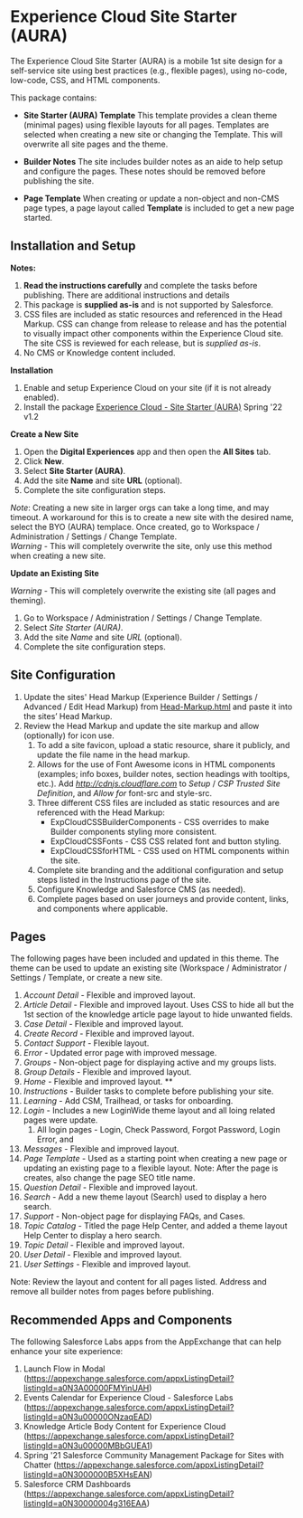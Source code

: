 # Experience Cloud Site Starter (AURA)
The Experience Cloud Site Starter (AURA) is a mobile 1st site design for a self-service site using best practices (e.g., flexible pages), using no-code, low-code,  CSS, and HTML components.

This package contains:
* **Site Starter (AURA) Template**
    This template provides a clean theme (minimal pages) using flexible layouts for all pages.
    Templates are selected when creating a new site or changing the Template. This will overwrite all site pages and the theme. 

* **Builder Notes**
    The site includes builder notes as an aide to help setup and configure the pages. These notes should be removed before publishing the site.
   
* **Page Template**
    When creating or update a non-object and non-CMS page types, a page layout called **Template** is included to get a new page started. 


## Installation and Setup

**Notes:**
1. **Read the instructions carefully** and complete the tasks before publishing. There are additional instructions and details 
2. This package is **supplied as-is** and is not supported by Salesforce.
3. CSS files are included as static resources and referenced in the Head Markup. CSS can change from release to release and has the potential to visually impact other components within the Experience Cloud site. The site CSS is reviewed for each release, but is *supplied as-is*.
4. No CMS or Knowledge content included.

**Installation**

1. Enable and setup Experience Cloud on your site (if it is not already enabled).
2. Install the package
   [Experience Cloud - Site Starter (AURA)](https://login.salesforce.com/packaging/installPackage.apexp?p0=04t5f000000irO6) Spring '22 v1.2

**Create a New Site**

1. Open the **Digital Experiences** app and then open the **All Sites** tab.
2. Click **New**.
3. Select **Site Starter (AURA)**.
4. Add the site **Name** and site **URL** (optional).
5. Complete the site configuration steps.

*Note*: Creating a new site in larger orgs can take a long time, and may timeout. A workaround for this is to create a new site with the desired name, select the BYO (AURA) templace. Once created, go to Workspace / Administration / Settings / Change Template.  
*Warning* - This will completely overwrite the site, only use this method when creating a new site.

**Update an Existing Site**

*Warning* - This will completely overwrite the existing site (all pages and theming).

1. Go to Workspace / Administration / Settings / Change Template.
2. Select *Site Starter (AURA)*.
3. Add the site *Name* and site *URL* (optional).
4. Complete the site configuration steps.


## Site Configuration

1. Update the sites' Head Markup (Experience Builder / Settings / Advanced / Edit Head Markup) from [Head-Markup.html](../main/Head-Markup-Site-Starter.html) and paste it into the sites’ Head Markup.
2. Review the Head Markup and update the site markup and allow (optionally) for icon use. 
    1. To add a site favicon, upload a static resource, share it publicly, and update the file name in the head markup.
    2. Allows for the use of Font Awesome icons in HTML components (examples; info boxes, builder notes, section headings with tooltips, etc.). 
        Add *http://cdnjs.cloudflare.com* to *Setup* / *CSP Trusted Site Definition*, and *Allow for* font-src and style-src.
    3. Three different CSS files are included as static resources and are referenced with the Head Markup:
        - ExpCloudCSSBuilderComponents - CSS overrides to make Builder components styling more consistent.
        - ExpCloudCSSFonts - CSS CSS related font and button styling.
        - ExpCloudCSSforHTML - CSS used on HTML components within the site.
    3. Complete site branding and the additional configuration and setup steps listed in the Instructions page of the site.
    4. Configure Knowledge and Salesforce CMS (as needed).
    5. Complete pages based on user journeys and provide content, links, and components where applicable.


## Pages

The following pages have been included and updated in this theme. The theme can be used to update an existing site (Workspace / Administrator / Settings / Template, or create a new site. 

1. *Account Detail* - Flexible and improved layout.
2. *Article Detail* - Flexible and improved layout. Uses CSS to hide all but the 1st section of the knowledge article page layout to hide unwanted fields.
3. *Case Detail* - Flexible and improved layout.
4. *Create Record* - Flexible and improved layout.
5. *Contact Support* - Flexible layout.
6. *Error* - Updated error page with improved message.
7. *Groups* - Non-object page for displaying active and my groups lists.
8. *Group Details* - Flexible and improved layout.
9. *Home* - Flexible and improved layout. **
10. *Instructions* - Builder tasks to complete before publishing your site.
11. *Learning* - Add CSM, Trailhead, or tasks for onboarding.
12. *Login* - Includes a new LoginWide theme layout and all loing related pages were update.
    1. All login pages - Login, Check Password, Forgot Password, Login Error, and 
13. *Messages* - Flexible and improved layout.
14. *Page Template* - Used as a starting point when creating a new page or updating an existing page to a flexible layout. 
    Note: After the page is creates, also change the page SEO title name. 
15. *Question Detail* - Flexible and improved layout.
16. *Search* - Add a new theme layout (Search) used to display a hero search.
17. *Support* - Non-object page for displaying FAQs, and Cases.
18. *Topic Catalog* - Titled the page Help Center, and added a theme layout Help Center to display a hero search.
19. *Topic Detail* - Flexible and improved layout.
20. *User Detail* - Flexible and improved layout.
21. *User Settings* - Flexible and improved layout.

Note: Review the layout and content for all pages listed. Address and remove all builder notes from pages before publishing.


## Recommended Apps and Components 

The following Salesforce Labs apps from the AppExchange that can help enhance your site experience:

1. Launch Flow in Modal (https://appexchange.salesforce.com/appxListingDetail?listingId=a0N3A00000FMYinUAH)
2. Events Calendar for Experience Cloud - Salesforce Labs (https://appexchange.salesforce.com/appxListingDetail?listingId=a0N3u00000ONzaqEAD)
3. Knowledge Article Body Content for Experience Cloud (https://appexchange.salesforce.com/appxListingDetail?listingId=a0N3u00000MBbGUEA1)
4. Spring '21 Salesforce Community Management Package for Sites with Chatter (https://appexchange.salesforce.com/appxListingDetail?listingId=a0N3000000B5XHsEAN)
5. Salesforce CRM Dashboards (https://appexchange.salesforce.com/appxListingDetail?listingId=a0N30000004g316EAA)


